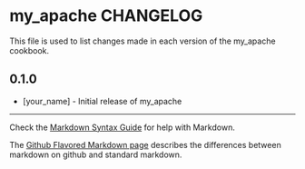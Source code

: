 # my_apache CHANGELOG

This file is used to list changes made in each version of the my_apache cookbook.

## 0.1.0
- [your_name] - Initial release of my_apache

- - -
Check the [Markdown Syntax Guide](http://daringfireball.net/projects/markdown/syntax) for help with Markdown.

The [Github Flavored Markdown page](http://github.github.com/github-flavored-markdown/) describes the differences between markdown on github and standard markdown.
